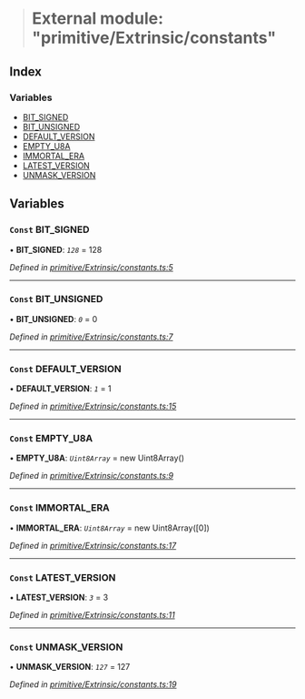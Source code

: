 > # External module: "primitive/Extrinsic/constants"

## Index

### Variables

* [BIT_SIGNED](_primitive_extrinsic_constants_.md#const-bit_signed)
* [BIT_UNSIGNED](_primitive_extrinsic_constants_.md#const-bit_unsigned)
* [DEFAULT_VERSION](_primitive_extrinsic_constants_.md#const-default_version)
* [EMPTY_U8A](_primitive_extrinsic_constants_.md#const-empty_u8a)
* [IMMORTAL_ERA](_primitive_extrinsic_constants_.md#const-immortal_era)
* [LATEST_VERSION](_primitive_extrinsic_constants_.md#const-latest_version)
* [UNMASK_VERSION](_primitive_extrinsic_constants_.md#const-unmask_version)

## Variables

### `Const` BIT_SIGNED

• **BIT_SIGNED**: *`128`* = 128

*Defined in [primitive/Extrinsic/constants.ts:5](https://github.com/polkadot-js/api/blob/9ffb4b8/packages/types/src/primitive/Extrinsic/constants.ts#L5)*

___

### `Const` BIT_UNSIGNED

• **BIT_UNSIGNED**: *`0`* = 0

*Defined in [primitive/Extrinsic/constants.ts:7](https://github.com/polkadot-js/api/blob/9ffb4b8/packages/types/src/primitive/Extrinsic/constants.ts#L7)*

___

### `Const` DEFAULT_VERSION

• **DEFAULT_VERSION**: *`1`* = 1

*Defined in [primitive/Extrinsic/constants.ts:15](https://github.com/polkadot-js/api/blob/9ffb4b8/packages/types/src/primitive/Extrinsic/constants.ts#L15)*

___

### `Const` EMPTY_U8A

• **EMPTY_U8A**: *`Uint8Array`* =  new Uint8Array()

*Defined in [primitive/Extrinsic/constants.ts:9](https://github.com/polkadot-js/api/blob/9ffb4b8/packages/types/src/primitive/Extrinsic/constants.ts#L9)*

___

### `Const` IMMORTAL_ERA

• **IMMORTAL_ERA**: *`Uint8Array`* =  new Uint8Array([0])

*Defined in [primitive/Extrinsic/constants.ts:17](https://github.com/polkadot-js/api/blob/9ffb4b8/packages/types/src/primitive/Extrinsic/constants.ts#L17)*

___

### `Const` LATEST_VERSION

• **LATEST_VERSION**: *`3`* = 3

*Defined in [primitive/Extrinsic/constants.ts:11](https://github.com/polkadot-js/api/blob/9ffb4b8/packages/types/src/primitive/Extrinsic/constants.ts#L11)*

___

### `Const` UNMASK_VERSION

• **UNMASK_VERSION**: *`127`* = 127

*Defined in [primitive/Extrinsic/constants.ts:19](https://github.com/polkadot-js/api/blob/9ffb4b8/packages/types/src/primitive/Extrinsic/constants.ts#L19)*